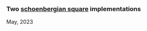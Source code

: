 <h3>Two <a href="https://en.wikipedia.org/wiki/Twelve-tone_technique"> schoenbergian square</a> implementations</h3>
May, 2023
